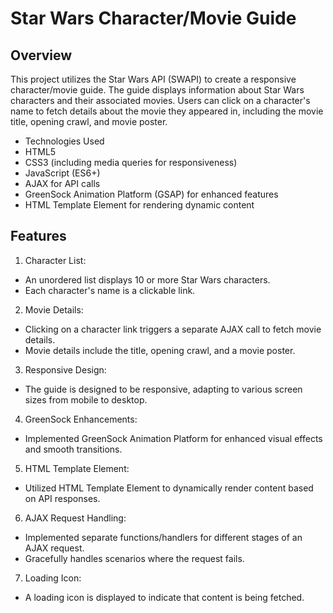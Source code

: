 # Star Wars Character/Movie Guide

## Overview
This project utilizes the Star Wars API (SWAPI) to create a responsive character/movie guide. The guide displays information about Star Wars characters and their associated movies. Users can click on a character's name to fetch details about the movie they appeared in, including the movie title, opening crawl, and movie poster.

- Technologies Used
- HTML5
- CSS3 (including media queries for responsiveness)
- JavaScript (ES6+)
- AJAX for API calls
- GreenSock Animation Platform (GSAP) for enhanced features
- HTML Template Element for rendering dynamic content

## Features
1. Character List:
- An unordered list displays 10 or more Star Wars characters.
- Each character's name is a clickable link.

2. Movie Details:
- Clicking on a character link triggers a separate AJAX call to fetch movie details.
- Movie details include the title, opening crawl, and a movie poster.

3. Responsive Design:
- The guide is designed to be responsive, adapting to various screen sizes from mobile to desktop.

4. GreenSock Enhancements:
- Implemented GreenSock Animation Platform for enhanced visual effects and smooth transitions.

5. HTML Template Element:
- Utilized HTML Template Element to dynamically render content based on API responses.

6. AJAX Request Handling:
- Implemented separate functions/handlers for different stages of an AJAX request.
- Gracefully handles scenarios where the request fails.

7. Loading Icon:
- A loading icon is displayed to indicate that content is being fetched.